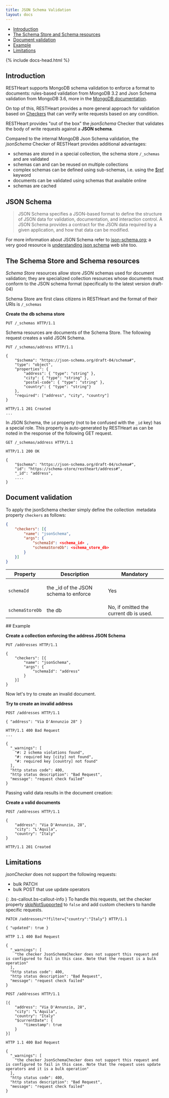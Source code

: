 ```yaml
---
title: JSON Schema Validation
layout: docs
---
```


<div markdown="1" class="d-none d-xl-block col-xl-2 order-last bd-toc">

-   [Introduction](#introduction)
-   [The Schema Store and Schema resources](#the-schema-store-and-schema-resources)
-   [Document validation](#document-validation)
-   [Example](#example)
-   [Limitations](#limitations)

</div>
<div markdown="1" class="col-12 col-md-9 col-xl-8 py-md-3 bd-content">

{% include docs-head.html %}

## Introduction

RESTHeart supports MongoDB schema validation to enforce a format to documents: rules-based validation from MongoDB 3.2 and Json Schema validation from MongoDB 3.6, more in the [MongoDB documentation](https://docs.mongodb.com/manual/core/schema-validation).

On top of this, RESTHeart provides a more general approach for
validation based on [Checkers](/docs/v4/checkers/) that can verify write requests based on any condition.

RESTHeart provides "out of the box" the _jsonSchema_ Checker
that validates the body of write requests against a **JSON schema**.

Compared to the internal MongoDB Json Schema validation, the _jsonSchema_ Checker of RESTHeart provides additional advantages:

-   schemas are stored in a special collection, the schema store `/_schemas` and are validated
-   schemas can and can be reused on multiple collections
-   complex schemas can be defined using sub-schemas, i.e. using the [\$ref](https://json-schema.org/understanding-json-schema/structuring.html) keyword
-   documents can be validated using schemas that available online
-   schemas are cached

## JSON Schema

> JSON Schema specifies a JSON-based format to define the structure of
> JSON data for validation, documentation, and interaction control. A
> JSON Schema provides a contract for the JSON data required by a given
> application, and how that data can be modified.

For more information about JSON Schema refer
to [json-schema.org](https://json-schema.org/); a very good resource
is [understanding json
schema](https://spacetelescope.github.io/understanding-json-schema) web
site too.

## The Schema Store and Schema resources

_Schema Store_ resources allow store JSON schemas used for document
validation; they are specialized collection resources whose documents
must conform to the JSON schema format (specifically to the latest
version draft-04)

Schema Store are first class citizens in RESTHeart and the format of
their URIs is `/_schemas`

**Create the db schema store**

```http
PUT /_schemas HTTP/1.1
```

Schema resources are documents of the Schema Store. The following
request creates a valid JSON Schema.

```http
PUT /_schemas/address HTTP/1.1

{
    "$schema": "https://json-schema.org/draft-04/schema#",
    "type": "object",
    "properties": {
        "address": { "type": "string" },
        "city": { "type": "string" },
        "postal-code": { "type": "string" },
        "country": { "type": "string"}
    },
    "required": ["address", "city", "country"]
}
 
HTTP/1.1 201 Created
...
```

In JSON Schema, the `id` property (not to be confused with the `_id`
key) has a special role. This property is auto-generated by RESTHeart as
can be noted in the response of the following GET request.

```http
GET /_schemas/address HTTP/1.1

HTTP/1.1 200 OK

{
    "$schema": "https://json-schema.org/draft-04/schema#", 
    "id": "https://schema-store/restheart/address#",
    "_id": "address",
    ....
}
```

## Document validation

To apply the jsonSchema checker simply define the collection 
metadata property `checkers` as follows:

```json
{
	"checkers": [{
		"name": "jsonSchema",
		"args": {
			"schemaId": <schema_id> ,
			"schemaStoreDb": <schema_store_db>
		}
	}]
}
```

<div class="table-responsive">
<table class="ts">
<thead>
<tr class="header">
<th><div>
Property
</div></th>
<th><div>
Description
</div></th>
<th><div>
Mandatory
</div></th>
</tr>
</thead>
<tbody>
<tr class="odd">
<td><code>schemaId</code></td>
<td><p>the _id of the JSON schema to enforce</p></td>
<td>Yes</td>
</tr>
<tr class="even">
<td><code>schemaStoreDb</code></td>
<td>the db</td>
<td>No, if omitted the current db is used.</td>
</tr>
</tbody>
</table>
</div>
## Example

**Create a collection enforcing the address JSON Schema**

```http
PUT /addresses HTTP/1.1

{
	"checkers": [{
		"name": "jsonSchema",
		"args": {
			"schemaId": "address"
		}
	}]
}
```

Now let's try to create an invalid document.

**Try to create an invalid address**

```http
POST /addresses HTTP/1.1

{ "address": "Via D'Annunzio 28" }
 
HTTP/1.1 400 Bad Request
...

{
  "_warnings": [
    "#: 2 schema violations found",
    "#: required key [city] not found",
    "#: required key [country] not found"
  ],
  "http status code": 400,
  "http status description": "Bad Request",
  "message": "request check failed"
}
```

Passing valid data results in the document creation:

**Create a valid documents**

```http
POST /addresses HTTP/1.1

{
	"address": "Via D'Annunzio, 28",
	"city": "L'Aquila",
	"country": "Italy"
}

HTTP/1.1 201 Created
```

## Limitations

_jsonChecker_ does not support the following requests:

-   bulk PATCH
-   bulk POST that use update operators

{: .bs-callout.bs-callout-info }
To handle this requests, set the checker property [skipNotSupported](/docs/v4/plugins/apply/#apply-a-checker-via-metadata) to `false` and add custom checkers to handle specific requests.

```http
PATCH /addresses/*?filter={"country":"Italy"} HTTP/1.1

{ "updated": true }

HTTP 1.1 400 Bad Request

{
  "_warnings": [
    "the checker JsonSchemaChecker does not support this request and is configured to fail in this case. Note that the request is a bulk operation"
  ],
  "http status code": 400,
  "http status description": "Bad Request",
  "message": "request check failed"
}
```

```http
POST /addresses HTTP/1.1

[{
	"address": "Via D'Annunzio, 28",
	"city": "L'Aquila",
	"country": "Italy"
   	"$currentDate": {
   		"timestamp": true
   	}
}]

HTTP 1.1 400 Bad Request

{
  "_warnings": [
    "the checker JsonSchemaChecker does not support this request and is configured to fail in this case. Note that the request uses update operators and it is a bulk operation"
  ],
  "http status code": 400,
  "http status description": "Bad Request",
  "message": "request check failed"
}
```

</div>
